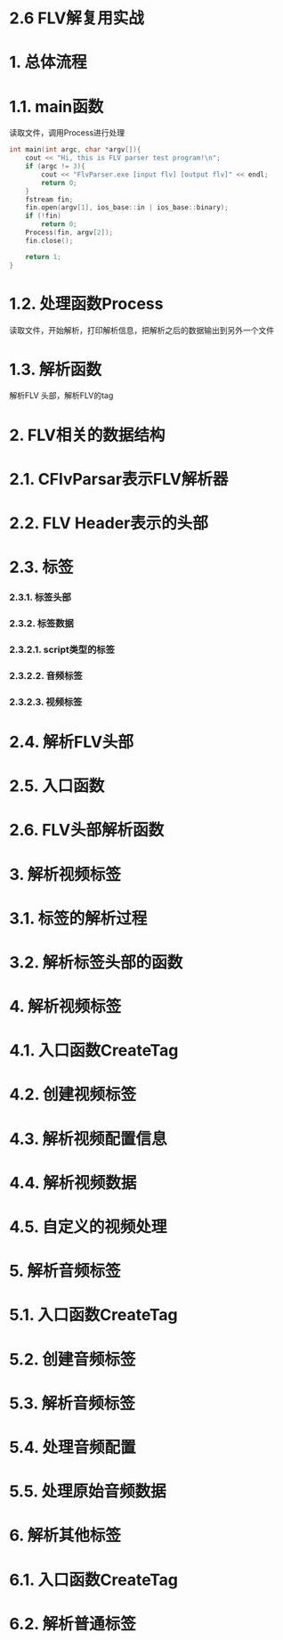 # 2.6 FLV解复用实战

# 1. 总体流程

# 1.1. main函数

读取文件，调用Process进行处理

```cpp
int main(int argc, char *argv[]){
    cout << "Hi, this is FLV parser test program!\n";
    if (argc != 3){
        cout << "FlvParser.exe [input flv] [output flv]" << endl;
        return 0;
    }
    fstream fin;
    fin.open(argv[1], ios_base::in | ios_base::binary);
    if (!fin)
        return 0;
    Process(fin, argv[2]);
    fin.close();

    return 1;
}
```

# 1.2. 处理函数Process

读取文件，开始解析，打印解析信息，把解析之后的数据输出到另外一个文件

# 1.3. 解析函数

解析FLV 头部，解析FLV的tag

# 2. FLV相关的数据结构

# 2.1. CFlvParsar表示FLV解析器

# 2.2. FLV Header表示的头部

# 2.3. 标签

### 2.3.1. 标签头部

### 2.3.2. 标签数据

### 2.3.2.1. script类型的标签

### 2.3.2.2. 音频标签

### 2.3.2.3. 视频标签

# 2.4. 解析FLV头部

# 2.5. 入口函数

# 2.6. FLV头部解析函数

# 3. 解析视频标签

# 3.1. 标签的解析过程

# 3.2. 解析标签头部的函数

# 4. 解析视频标签

# 4.1. 入口函数CreateTag

# 4.2. 创建视频标签

# 4.3. 解析视频配置信息

# 4.4. 解析视频数据

# 4.5. 自定义的视频处理

# 5. 解析音频标签

# 5.1. 入口函数CreateTag

# 5.2. 创建音频标签

# 5.3. 解析音频标签

# 5.4. 处理音频配置

# 5.5. 处理原始音频数据

# 6. 解析其他标签

# 6.1. 入口函数CreateTag

# 6.2. 解析普通标签